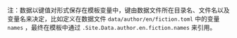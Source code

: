 注：数据以键值对形式保存在模板变量中，键由数据文件所在目录名、文件名以及变量名来决定，比如定义在数据文件 `data/author/en/fiction.toml` 中的变量 `names` ，最终在模板中通过 `.Site.Data.author.en.fiction.names` 来引用。